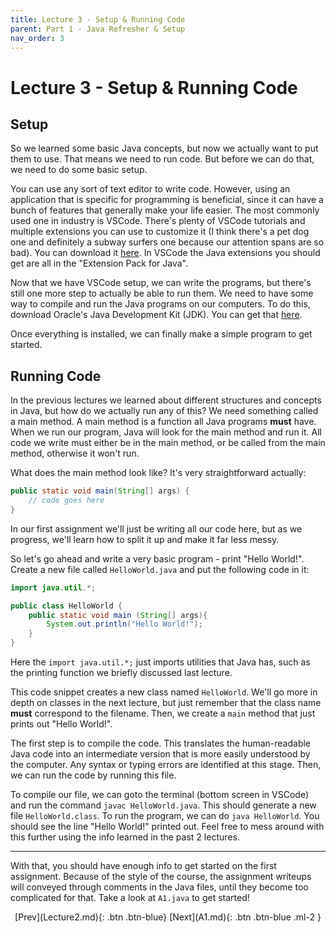 ```yaml
---
title: Lecture 3 - Setup & Running Code
parent: Part 1 - Java Refresher & Setup
nav_order: 3
---
```


# Lecture 3 - Setup & Running Code

## Setup

So we learned some basic Java concepts, but now we actually want to put them to use. That means we need to run code. But before we can do that, we need to do some basic setup.

You can use any sort of text editor to write code. However, using an application that is specific for programming is beneficial, since it can have a bunch of features that generally make your life easier. The most commonly used one in industry is VSCode. There's plenty of VSCode tutorials and multiple extensions you can use to customize it (I think there's a pet dog one and definitely a subway surfers one because our attention spans are so bad). You can download it [here](https://code.visualstudio.com/download). In VSCode the Java extensions you should get are all in the "Extension Pack for Java".

Now that we have VSCode setup, we can write the programs, but there's still one more step to actually be able to run them. We need to have some way to compile and run the Java programs on our computers. To do this, download Oracle's Java Development Kit (JDK). You can get that [here](https://www.oracle.com/java/technologies/downloads/).

Once everything is installed, we can finally make a simple program to get started.

## Running Code

In the previous lectures we learned about different structures and concepts in Java, but how do we actually run any of this? We need something called a main method. A main method is a function all Java programs **must** have. When we run our program, Java will look for the main method and run it. All code we write must either be in the main method, or be called from the main method, otherwise it won't run.

What does the main method look like? It's very straightforward actually:

```java
public static void main(String[] args) {
    // code goes here
}
```

In our first assignment we'll just be writing all our code here, but as we progress, we'll learn how to split it up and make it far less messy.

So let's go ahead and write a very basic program - print "Hello World!". Create a new file called `HelloWorld.java` and put the following code in it:

```java
import java.util.*;

public class HelloWorld {
    public static void main (String[] args){
        System.out.println("Hello World!");
    }
}
```

Here the `import java.util.*;` just imports utilities that Java has, such as the printing function we briefly discussed last lecture.

This code snippet creates a new class named `HelloWorld`. We'll go more in depth on classes in the next lecture, but just remember that the class name **must** correspond to the filename. Then, we create a `main` method that just prints out "Hello World!".

The first step is to compile the code. This translates the human-readable Java code into an intermediate version that is more easily understood by the computer. Any syntax or typing errors are identified at this stage. Then, we can run the code by running this file.

To compile our file, we can goto the terminal (bottom screen in VSCode) and run the command `javac HelloWorld.java`. This should generate a new file `HelloWorld.class`. To run the program, we can do `java HelloWorld`. You should see the line "Hello World!" printed out. Feel free to mess around with this further using the info learned in the past 2 lectures.

***

With that, you should have enough info to get started on the first assignment. Because of the style of the course, the assignment writeups will conveyed through comments in the Java files, until they become too complicated for that. Take a look at `A1.java` to get started!

<span class="fs-4" style="text-align:center; display:block">
[Prev](Lecture2.md){: .btn .btn-blue}
[Next](A1.md){: .btn .btn-blue .ml-2 }
</span>